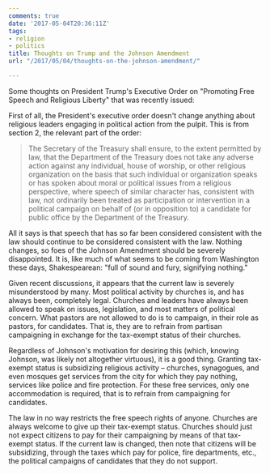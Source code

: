 ```yaml
---
comments: true
date: '2017-05-04T20:36:11Z'
tags:
- religion
- politics
title: Thoughts on Trump and the Johnson Amendment
url: "/2017/05/04/thoughts-on-the-johnson-amendment/"

---
```

Some thoughts on President Trump's Executive Order on "Promoting  Free Speech and Religious Liberty" that was recently issued:

First of all, the President's executive order doesn't change anything about religious leaders engaging in political action from the pulpit.  This is from section 2, the relevant part of the order:

>The Secretary of the Treasury shall ensure, to the extent permitted by law, that the Department of the Treasury does not take any adverse action against any individual, house of worship, or other religious organization on the basis that such individual or organization speaks or has spoken about moral or political issues from a religious perspective, where speech of similar character has, consistent with law, not ordinarily been treated as participation or intervention in a political campaign on behalf of (or in opposition to) a candidate for public office by the Department of the Treasury.

All it says is that speech that has so far been considered consistent with the law should continue to be considered consistent with the law. Nothing changes, so foes of the Johnson Amendment should be severely disappointed. It is, like much of what seems to be coming from Washington these days, Shakespearean: "full of sound and fury, signifying nothing."

Given recent discussions, it appears that the current law is severely misunderstood by many. Most political activity by churches is, and has always been, completely legal. Churches and leaders have always been allowed to speak on issues, legislation, and most matters of political concern. What pastors are not allowed to do is to campaign, in their role as pastors, for candidates. That is, they are to refrain from partisan campaigning in exchange for the tax-exempt status of their churches.

Regardless of Johnson's motivation for desiring this (which, knowing Johnson, was likely not altogether virtuous), it is a good thing. Granting tax-exempt status is subsidizing religious activity – churches, synagogues, and even mosques get services from the city for which they pay nothing, services like police and fire protection. For these free services, only one accommodation is required, that is to refrain from campaigning for candidates. 

The law in no way restricts the free speech rights of anyone. Churches are always welcome to give up their tax-exempt status. Churches should just not expect citizens to pay for their campaigning by means of that tax-exempt status. If the current law is changed, then note that citizens will be subsidizing, through the taxes which pay for police, fire departments, etc., the political campaigns of candidates that they do not support.
